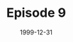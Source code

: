 ---
layout: podcast
title: Episode 9 
number: 9
subtitle: 
summary: 
date: 1999-12-31
location: https://dl.dropboxusercontent.com/s/tl6tfd02efnusly/watir_podcast_9.mp3?dl=0
size: 22,712,048
duration: 47:19
---